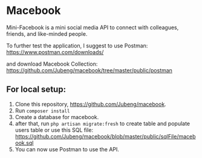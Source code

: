 # Macebook

Mini-Facebook is a mini social media API to connect with colleagues, friends, and like-minded people.

To further test the application, I suggest to use Postman: https://www.postman.com/downloads/

and download Macebook Collection: https://github.com/Jubeng/macebook/tree/master/public/postman

## For local setup:
1. Clone this repository, https://github.com/Jubeng/macebook.
2. Run `composer install`
3. Create a database for macebook.
4. after that, run `php artisan migrate:fresh` to create table and populate users table or use this SQL file: https://github.com/Jubeng/macebook/blob/master/public/sqlFile/macebook.sql
5. You can now use Postman to use the API.

